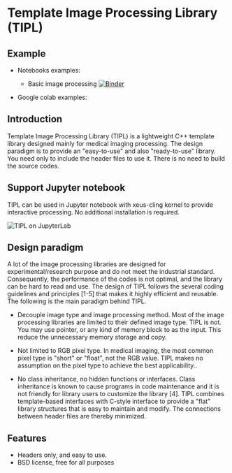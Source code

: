 # Template Image Processing Library (TIPL)

## Example

- Notebooks examples:
  - Basic image processing [![Binder](https://mybinder.org/badge_logo.svg)](https://mybinder.org/v2/gh/frankyeh/TIPL-example/main?filepath=notebooks/image_processing.ipynb)

- Google colab examples:

## Introduction

Template Image Processing Library (TIPL) is a lightweight C++ template library designed mainly for medical imaging processing. The design paradigm is to provide an "easy-to-use" and also "ready-to-use" library. You need only to include the header files to use it. There is no need to build the source codes.

## Support Jupyter notebook

TIPL can be used in Jupyter notebook with xeus-cling kernel to provide interactive processing. No additional installation is required.

![TIPL on JupyterLab](https://pbs.twimg.com/media/E-s4kj0XsAASRX9?format=jpg&name=small)

## Design paradigm

A lot of the image processing libraries are designed for experimental/research purpose and do not meet the industrial standard. Consequently, the performance of the codes is not optimal, and the library can be hard to read and use. The design of TIPL follows the several coding guidelines and principles [1-5] that makes it highly efficient and reusable. The following is the main paradigm behind TIPL.

- Decouple image type and image processing method. Most of the image processing libraries are limited to their defined image type. TIPL is not. You may use pointer, or any kind of memory block to as the input. This reduce the unnecessary memory storage and copy.

- Not limited to RGB pixel type. In medical imaging, the most common pixel type is "short" or "float", not the RGB value. TIPL makes no assumption on the pixel type to achieve the best applicability..

- No class inheritance, no hidden functions or interfaces. Class inheritance is known to cause programs in code maintenance  and it is not friendly for library users to customize the library [4]. TIPL combines template-based interfaces with C-style interface to provide a "flat" library structures that is easy to maintain and modify. The connections between header files are thereby minimized. 

## Features

- Headers only, and easy to use. 
- BSD license, free for all purposes        

